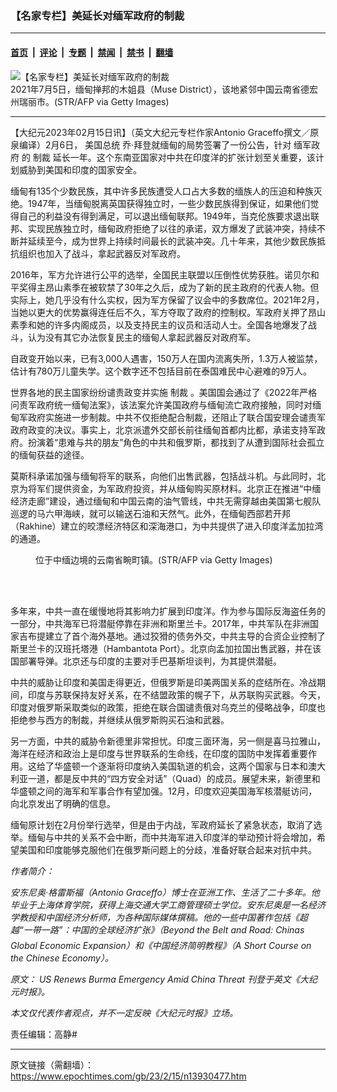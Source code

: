 ### 【名家专栏】美延长对缅军政府的制裁

---

#### [首页](../../../..?n13930477) &nbsp;|&nbsp; [评论](../../../../../epoch-comment?n13930477) &nbsp;|&nbsp; [专题](../../../../../epoch-special?n13930477) &nbsp;|&nbsp; [禁闻](../../../../../epoch-news?n13930477) &nbsp;|&nbsp; [禁书](../../../../../books?n13930477) &nbsp;|&nbsp; [翻墙](https://github.com/gfw-breaker/nogfw/blob/master/README.md?n13930477)


<div><img alt="【名家专栏】美延长对缅军政府的制裁" class="attachment-djy_600_400 size-djy_600_400 wp-post-image" src="https://i.epochtimes.com/assets/uploads/2023/02/id13930480-GettyImages-1233809361-700x420-600x400.jpg"/>
<div class="caption">
 2021年7月5日，缅甸掸邦的木姐县（Muse District），该地紧邻中国云南省德宏州瑞丽市。(STR/AFP via Getty Images)
</div></div><hr/><div class="post_content" id="artbody" itemprop="articleBody">
 <!-- article content begin -->
 <p>
  【大纪元2023年02月15日讯】（英文大纪元专栏作家Antonio Graceffo撰文／原泉编译）2月6日，
  <ok href="https://www.epochtimes.com/gb/tag/%E7%BE%8E%E5%9B%BD%E6%80%BB%E7%BB%9F.html">
   美国总统
  </ok>
  乔‧拜登就缅甸的局势签署了一份公告，针对
  <ok href="https://www.epochtimes.com/gb/tag/%E7%BC%85%E5%86%9B%E6%94%BF%E5%BA%9C.html">
   缅军政府
  </ok>
  的
  <ok href="https://www.epochtimes.com/gb/tag/%E5%88%B6%E8%A3%81.html">
   制裁
  </ok>
  延长一年。这个东南亚国家对中共在印度洋的扩张计划至关重要，该计划威胁到美国和印度的国家安全。
 </p>
 <p>
  缅甸有135个少数民族，其中许多民族遭受人口占大多数的缅族人的压迫和种族灭绝。1947年，当缅甸脱离英国获得独立时，一些少数民族得到保证，如果他们觉得自己的利益没有得到满足，可以退出缅甸联邦。1949年，当克伦族要求退出联邦、实现民族独立时，缅甸政府拒绝了以往的承诺，双方爆发了武装冲突，持续不断并延续至今，成为世界上持续时间最长的武装冲突。几十年来，其他少数民族抵抗组织也加入了战斗，拿起武器反对军政府。
 </p>
 <p>
  2016年，军方允许进行公平的选举，全国民主联盟以压倒性优势获胜。诺贝尔和平奖得主昂山素季在被软禁了30年之久后，成为了新的民主政府的代表人物。但实际上，她几乎没有什么实权，因为军方保留了议会中的多数席位。2021年2月，当她以更大的优势赢得连任后不久，军方夺取了政府的控制权。军政府关押了昂山素季和她的许多内阁成员，以及支持民主的议员和活动人士。全国各地爆发了战斗，认为没有其它办法恢复民主的缅甸人拿起武器反对政府军。
 </p>
 <p>
  自政变开始以来，已有3,000人遇害，150万人在国内流离失所，1.3万人被监禁，估计有780万儿童失学。这个数字还不包括目前在泰国难民中心避难的9万人。
 </p>
 <p>
  世界各地的民主国家纷纷谴责政变并实施
  <ok href="https://www.epochtimes.com/gb/tag/%E5%88%B6%E8%A3%81.html">
   制裁
  </ok>
  。美国国会通过了《2022年严格问责军政府统一缅甸法案》，该法案允许美国政府与缅甸流亡政府接触，同时对缅甸军政府实施进一步制裁。中共不仅拒绝配合制裁，还阻止了联合国安理会谴责军政府政变的决议。事实上，北京派遣外交部长前往缅甸首都内比都，承诺支持军政府。扮演着“患难与共的朋友”角色的中共和俄罗斯，都找到了从遭到国际社会孤立的缅甸获益的途径。
 </p>
 <p>
  莫斯科承诺加强与缅甸将军的联系，向他们出售武器，包括战斗机。与此同时，北京为将军们提供资金，为军政府投资，并从缅甸购买原材料。北京正在推进“中缅经济走廊”建设，通过缅甸和中国云南的油气管线，中共无需穿越由美国第七舰队巡逻的马六甲海峡，就可以输送石油和天然气。此外，在缅甸西部若开邦（Rakhine）建立的皎漂经济特区和深海港口，为中共提供了进入印度洋孟加拉湾的通道。
 </p>
 <figure aria-describedby="caption-attachment-13930485" class="wp-caption aligncenter" id="attachment_13930485" style="width: 599px">
  <ok href=" https://i.epochtimes.com/assets/uploads/2023/02/id13930485-GettyImages-77158887-600x381-450x286.jpeg" rel="noreferrer noopener" target="_blank">
   <img alt="" class="wp-image-13930485" src="https://i.epochtimes.com/assets/uploads/2023/02/id13930485-GettyImages-77158887-600x381-450x286.jpeg"/>
  </ok>
  <br/><figcaption class="wp-caption-text" id="caption-attachment-13930485">
   位于中缅边境的云南省畹町镇。(STR/AFP via Getty Images)
  </figcaption><br/>
 </figure><br/>
 <p>
  多年来，中共一直在缓慢地将其影响力扩展到印度洋。作为参与国际反海盗任务的一部分，中共海军已将潜艇停靠在非洲和斯里兰卡。2017年，中共军队在非洲国家吉布提建立了首个海外基地。通过狡猾的债务外交，中共主导的合资企业控制了斯里兰卡的汉班托塔港（Hambantota Port）。北京向孟加拉国出售武器，并在该国部署导弹。北京还与印度的主要对手巴基斯坦谈判，为其提供潜艇。
 </p>
 <p>
  中共的威胁让印度和美国走得更近，但俄罗斯是印美两国关系的症结所在。冷战期间，印度与苏联保持友好关系，在不结盟政策的幌子下，从苏联购买武器。今天，印度对俄罗斯采取类似的政策，拒绝在联合国谴责俄对乌克兰的侵略战争，印度也拒绝参与西方的制裁，并继续从俄罗斯购买石油和武器。
 </p>
 <p>
  另一方面，中共的威胁令新德里非常担忧。印度三面环海，另一侧是喜马拉雅山，海洋在经济和政治上是印度与世界联系的生命线，在印度的国防中发挥着重要作用。这给了华盛顿一个逐渐将印度纳入美国轨道的机会，这两个国家与日本和澳大利亚一道，都是反中共的“四方安全对话”（Quad）的成员。展望未来，新德里和华盛顿之间的海军和军事合作有望加强。12月，印度欢迎美国海军核潜艇访问，向北京发出了明确的信息。
 </p>
 <p>
  缅甸原计划在2月份举行选举，但是由于内战，军政府延长了紧急状态，取消了选举。缅甸与中共的关系不会中断，而中共海军进入印度洋的举动预计将会增加，希望美国和印度能够克服他们在俄罗斯问题上的分歧，准备好联合起来对抗中共。
 </p>
 <p>
  <em>
   作者简介：
  </em>
 </p>
 <p>
  <em>
   安东尼奥‧格雷斯福（Antonio Graceffo）博士在亚洲工作、生活了二十多年。他毕业于上海体育学院，获得上海交通大学工商管理硕士学位。安东尼奥是一名经济学教授和中国经济分析师，为各种国际媒体撰稿。他的一些中国著作包括《超越“一带一路”：中国的全球经济扩张》（Beyond the Belt and Road: Chinas Global Economic Expansion）和《中国经济简明教程》（A Short Course on the Chinese Economy）。
  </em>
 </p>
 <p>
  <em>
   原文：
   <ok href="https://www.theepochtimes.com/us-renews-burma-emergency-amid-china-threat_5047598.html">
    US Renews Burma Emergency Amid China Threat
   </ok>
   刊登于英文《大纪元时报》。
  </em>
 </p>
 <p>
  <em>
   本文仅代表作者观点，并不一定反映《大纪元时报》立场。
  </em>
 </p>
 <p>
  责任编辑：高静#
 </p>
 <!-- article content end -->
 <div id="below_article_ad">
 </div>
</div>


---

原文链接（需翻墙）：https://www.epochtimes.com/gb/23/2/15/n13930477.htm